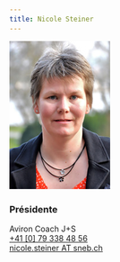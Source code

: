 ```yaml
---
title: Nicole Steiner 
---
```

![](img.jpg?classes=img-rounded)
### Présidente  
Aviron Coach J+S   
[+41 [0] 79 338 48 56](tel:+41793384856)  
[nicole.steiner AT sneb.ch](mailto:nicole.steiner@sneb.ch)